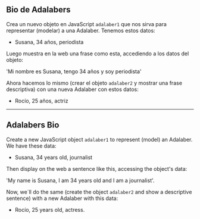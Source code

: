## Bio de Adalabers

Crea un nuevo objeto en JavaScript `adalaber1` que nos sirva para representar (modelar) a una Adalaber. Tenemos estos datos:

- Susana, 34 años, periodista

Luego muestra en la web una frase como esta, accediendo a los datos del objeto:

'Mi nombre es Susana, tengo 34 años y soy periodista'

Ahora hacemos lo mismo (crear el objeto `adalaber2` y mostrar una frase descriptiva) con una nueva Adalaber con estos datos:

- Rocío, 25 años, actriz

---

## Adalabers Bio

Create a new JavaScript object `adalaber1` to represent (model) an Adalaber. We have these data:

- Susana, 34 years old, journalist

Then display on the web a sentence like this, accessing the object's data:

'My name is Susana, I am 34 years old and I am a journalist'.

Now, we´ll do the same (create the object `adalaber2` and show a descriptive sentence) with a new Adalaber with this data:

- Rocío, 25 years old, actress.
